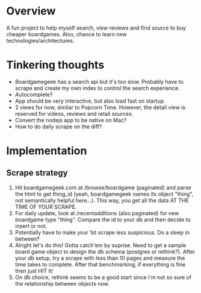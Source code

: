 # Overview
A fun project to help myself search, view reviews and find source to buy cheaper boardgames. Also, chance to learn new technologies/architectures.

# Tinkering thoughts
- Boardgamegeek has a search api but it's too slow. Probably have to scrape and create my own index to control the search experience.
- Autocomplete?
- App should be very interactive, but also load fast on startup.
- 2 views for now, similar to Popcorn Time. However, the detail view is reserved for videos, reviews and retail sources.
- Convert the nodejs app to be native on Mac?
- How to do daily scrape on the diff?

# Implementation

## Scrape strategy
1. Hit boardgamegeek.com at /browse/boardgame (paginated) and parse the html to get thing_id (yeah, boardgamegeek names its object "thing", not semantically helpful here...). This way, you get all the data AT THE TIME OF YOUR SCRAPE.
2. For daily update, look at /recentadditions (also paginated) for new boardgame type "thing". Compare the id to your db and then decide to insert or not.
3. Potentially have to make your 1st scrape less suspicious. Do a sleep in between?
4. Alright let's do this! Gotta catch'em by suprise. Need to get a sample board game object to design the db schema (postgres or rethink?). After your db setup, try a scrape with less than 10 pages and measure the time takes to complete. After that benchmarking, if everything is fine then just HIT it!
5. On db choice, rethink seems to be a good start since i'm not so sure of the relationship between objects now. 